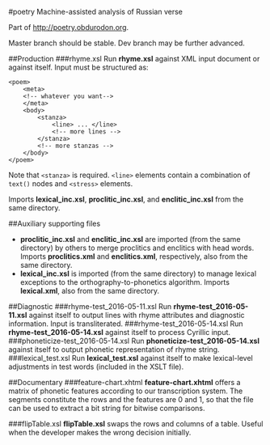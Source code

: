 #poetry
Machine-assisted analysis of Russian verse

Part of <http://poetry.obdurodon.org>.

Master branch should be stable. Dev branch may be further advanced.

##Production
###rhyme.xsl
Run **rhyme.xsl** against XML input document or against itself. Input must be structured as:

```
<poem>
	<meta>
	<!-- whatever you want-->
	</meta>
	<body>
		<stanza>
			<line> ... </line>
			<!-- more lines -->
		</stanza>
		<!-- more stanzas -->
	</body>
</poem>
```
	
Note that `<stanza>` is required. `<line>` elements contain a combination of `text()` nodes and `<stress>` elements.

Imports **lexical_inc.xsl**, **proclitic_inc.xsl**, and **enclitic_inc.xsl** from the same directory.

##Auxiliary supporting files
* **proclitic_inc.xsl** and **enclitic_inc.xsl** are imported (from the same directory) by others to merge proclitics and enclitics with head words. Imports **proclitics.xml** and **enclitics.xml**, respectively, also from the same directory.
* **lexical_inc.xsl** is imported (from the same directory) to manage lexical exceptions to the orthography-to-phonetics algorithm. Imports **lexical.xml**, also from the same directory.

##Diagnostic
###rhyme-test_2016-05-11.xsl
Run **rhyme-test_2016-05-11.xsl** against itself to output lines with rhyme attributes and diagnostic information. Input is transliterated.
###rhyme-test_2016-05-14.xsl
Run **rhyme-test_2016-05-14.xsl** against itself to process Cyrillic input.
###phoneticize-test_2016-05-14.xsl
Run **phoneticize-test_2016-05-14.xsl** against itself to output phonetic representation of rhyme string.
###lexical_test.xsl
Run **lexical_test.xsl** against itself to make lexical-level adjustments in test words (included in the XSLT file).

##Documentary
###feature-chart.xhtml
**feature-chart.xhtml** offers a matrix of phonetic features according to our transcription system. The segments constitute the rows and the features are 0 and 1, so that the file can be used to extract a bit string for bitwise comparisons.

###flipTable.xsl
**flipTable.xsl** swaps the rows and columns of a table. Useful when the developer makes the wrong decision initially.


